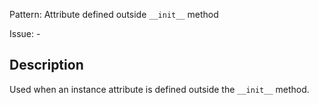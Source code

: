 Pattern: Attribute defined outside `__init__` method

Issue: -

## Description

Used when an instance attribute is defined outside the `__init__` method.